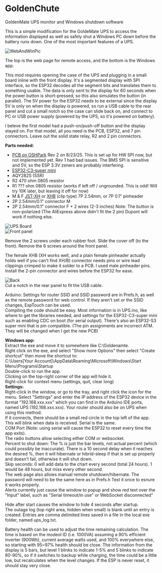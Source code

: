 # GoldenChute
GoldenMate UPS monitor and Windows shutdown software  
  
This is a simple modification for the GoldeMate UPS to access the information displayed as well as safely shut a Windows PC down before the battery runs down. One of the most important features of a UPS.  
  
![WebAndWinPic](assets/GM_WebAndWin.png)  
  
The top is the web page for remote access, and the bottom is the Windows app.  
  
This mod requires opening the case of the UPS and plugging in a small board inline with the front display. It's a segmented display with SPI interface, so the ESP32 decodes all the segment bits and translates them to something usable. The data is only sent to the display for 60 seconds when the power button is short-pressed, so this also simulates the button (in parallel). The 5V power for the ESP32 needs to be external since the display 5V is only on when the display is powered, so run a USB cable to the rear panel and cut a small notch so the case can slide back on, and connect to PC or USB power supply (powered by the UPS, so it's powered on battery).  
  
I beleve the first model had a push-on/push-off button and the display stayed on. For that model, all you need is the PCB, ESP32, and 7 pin connectors. Leave out the solid state relay, R2 and 2 pin connectors.  
  
**Parts needed:**  
-  [PCB on OSHPark](https://oshpark.com/shared_projects/kwL7G532) Rev 2 on 8/23/25.  This is set up for HW SPI now, but not implemented yet. Rev 1 had bad issues. The BMS SPI is sensitive and 5V, so the ESP 3.3V zeners are probably interfering.  
-  [ESP32-C3-super mini](https://www.aliexpress.us/item/3256807353297685.html?spm=a2g0o.tesla.0.0.68bcQMQPQMQPhl&pdp_npi=5%40dis%21USD%21%242.70%21%240.99%21%21%21%21%21%40210318ec17532528750118282ee624%2112000041210885173%21btf%21%21%21%211%210&afTraceInfo=1005007539612437__pc__c_ppc_item_bridge_pc_jfy_wf__5EfmYTO__1753252875356&gatewayAdapt=glo2usa4itemAdapt)  
-  AQY282S (SSR)  
-  R2 470 ohm 0805 resistor  
-  R1 ??? ohm 0805 resistor (works if left off / ungrounded. This is odd! Will try 10K later, but leaving it off for now)  
-  M & F [JST-XH](https://www.aliexpress.us/item/3256806894018733.html?spm=a2g0o.productlist.main.4.6628yYL5yYL5tc&aem_p4p_detail=202507281307327593555654334650005149445&algo_pvid=4fba3b75-b535-414b-a67c-6606d6a9a4fe&algo_exp_id=4fba3b75-b535-414b-a67c-6606d6a9a4fe-3&pdp_ext_f=%7B%22order%22%3A%221150%22%2C%22eval%22%3A%221%22%7D&pdp_npi=4%40dis%21USD%211.69%210.99%21%21%211.69%210.99%21%402101c5ac17537332524376501e04f3%2112000039333381516%21sea%21US%212968017294%21ABX&curPageLogUid=1BpFPZiG5hsA&utparam-url=scene%3Asearch%7Cquery_from%3A&search_p4p_id=202507281307327593555654334650005149445_1) or [XHB](https://www.aliexpress.com/p/tesla-landing/index.html?UTABTest=aliabtest110188_5910&src=criteo&albch=criteo_New&acnt=criteo-B4&albcp=232508&device=pc&clickid=688081f42944a328ac413444d0863805_1753252340_3256806815272828&cto_pld=v5yJr7dcAABvALKgmy4wTg&aff_fcid=bcbb53245af5402988fd7376c89645a9-1753252356158-04892-UneMJZVf&aff_fsk=UneMJZVf&aff_platform=aaf&sk=UneMJZVf&aff_trace_key=bcbb53245af5402988fd7376c89645a9-1753252356158-04892-UneMJZVf&terminal_id=1a5a9f1087de44a890966b5bbd3921da&scenario=c_ppc_item_bridge&productId=3256806815272828&_immersiveMode=true&withMainCard=true&OLP=1094500108_f_group1&o_s_id=1094500108&afSmartRedirect=n) (clip type) 7P 2.54mm, or 7P 0.1" pinheader  
-  2P 2.54mm/0.1" connector M 
-  2P 2.54mm/0.1" connector F + 2 wires (2-3 inches) Note: The button is non-polarized (The AliExpress above didn't fit the 2 pin) Dupont will work if nothing else.  
  
![UPS Board](assets/ups.png)  
![Front panel](assets/front_panel.jpg)  
  
Remove the 2 screws under each rubber foot. Slide the cover off (to the front).  Remove the 6 screws around the front panel.  
  
The female XHB (XH works well, and a plain female pinheader actually holds well if you can't find XH/B) connector needs pins or wire lead clippings crimped to make it solder to a PCB. I used male pinheader pins. Install the 2-pin connector and wires before the ESP32 for ease.  
  
![Back](assets/notch.jpg)  
Cut a notch in the rear panel to fit the USB cable.  
  
Arduino: Settings for router SSID and SSID password are in Prefs.h, as well as the remote password for web control. If they aren't set or the SSID changes, EspTouch can be used.  
Compiling the code should be easy. Most information is in UPS.ino, like where to get the libraries needed, and settings for the ESP32-C3-super mini such as enabling CDC on boot (for serial output). There's also an ESP32-S3 super mini that is pin compatible.  (The pin assignments are incorrect ATM. They will be changed when I get the new PCB)  
  
**Windows app:**  
Extract the exe and move it to somewhere like C:\Goldenamte.  
Right click on the exe, and select "Show more Options" then select "Create shortcut" then move the shortcut to:  
  C:\Users\[Your Account]\AppData\Roaming\Microsoft\Windows\Start Menu\Programs\Startup  
Double-click to run the app.  
Clicking on the top-right corner of the app will hide it.  
Right-click for context menu (settings, quit, clear long)  
**Settings:**  
Right-click in the window, or go to the tray, and right click the icon for the menu. Select "Settings" and enter the IP address of the ESP32 device in the format "192.168.xxx.xxx" which you can find in the Arduino IDE ports, named UPS (192.168.xxx.xxx).  Your router should also be on UPS when using this method.  
If it connects, there should be a small red circle in the top left of the app. This will blink when data is received. Serial is the same.  
COM Port (Note: using serial will cause the ESP32 to reset every time the app exits).  
The radio buttons allow selecting either COM or websocket.  
Percent to shut down: The % is just the bar levels, not actual percent (which could possibly be inaccurate). There is a 10 second delay when it reaches the desired %, then it will hibernate or hibrid-sleep if that is set up properly and doesn't fail, otherwise it will shut down.  
Skip seconds: 0 will add data to the chart every second (total 24 hours). 1 would be 48 hours, but miss every other second.  
The web page also allows manual remote shutdown/hibernate. The password will need to be the same here as in Prefs.h  Test it once to esnure it works properly.  
Alerts currently just cause the window to popup and show red text over the "Input" label, such as "Serial timeout/in use" or WebSocket disconnected"  
  
Hide after start causes the window to hide 4 seconds after startup.  
The outage log (top right area, hidden when small) is blank until an entry is created.  Entries are comma delimited lines saved in a file in the local exe folder, named ups_log.txt.  

Battery health can be used to adjust the time remaining calculation. The time is based on the modeol ID (i.e. 1000VA) assuming a 90% efficient inverter (900Wh), current average watts used, and 100% everywhere else, so starting with 95~97% health should be close. The information from the display is 5 bars, but level 1 blinks to indicate 1-5% and 5 blinks to indicate 80-90%, so if it switches to backup while charging, the time could be a little low, but recalculates when the level changes. If the ESP is never reset, it should stay very close.  
  
